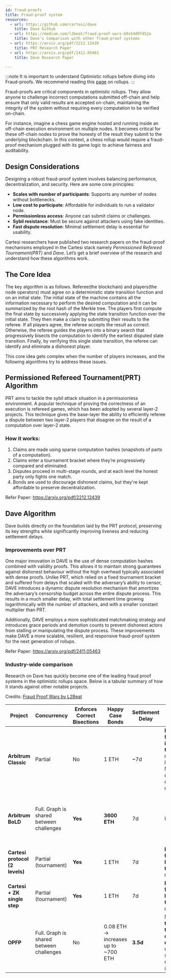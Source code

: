 ```yaml
---
id: fraud-proofs
title: Fraud-proof system
resources:
  - url: https://github.com/cartesi/dave
    title: Dave Github
  - url: https://medium.com/l2beat/fraud-proof-wars-b0cb4d0f452a
    title: Dave's Comparison with other fraud-proof systems
  - url: https://arxiv.org/pdf/2212.12439
    title: PRT Research Paper
  - url: https://arxiv.org/pdf/2411.05463
    title: Dave Research Paper

---
```


:::note 
It is important to understand Optimistic rollups before diving into Fraud-proofs. We recommend reading this [page](../optimistic-rollups) on rollups. 
:::

Fraud-proofs are critical components in optimistic rollups. They allow anyone to challenge incorrect computations submitted off-chain and help ensure that only valid results are accepted on-chain, maintaining the integrity of the system without requiring every computation to be verified on-chain.

For instance, imagine a chess game engine hosted and running inside an off-chain execution environment on multiple nodes. It becomes critical for these off-chain nodes to prove the honesty of the result they submit to the underlying blockchain. In this context, a chess rollup would require a fraud-proof mechanism plugged with its game logic to achieve fairness and auditability. 

## Design Considerations
Designing a robust fraud-proof system involves balancing performance, decentralization, and security. Here are some core principles:
- **Scales with number of participants**: Supports any number of nodes without bottlenecks.
- **Low cost to participate**: Affordable for individuals to run a validator node.
- **Permissionless access**: Anyone can submit claims or challenges.
- **Sybil resistance**: Must be secure against attackers using fake identities.
- **Fast dispute resolution**: Minimal settlement delay is essential for usability.

Cartesi researchers have published two research papers on the fraud-proof mechanisms employed in the Cartesi stack namely *Permissioned Refereed Tournament(PRT)* and *Dave*. Let’s get a brief overview of the research and understand how these algorithms work.

## The Core Idea
The key algorithm is as follows. Referee(the blockchain) and players(the node operators) must agree on a deterministic state transition function and on an initial state. The initial state
of the machine contains all the information necessary to perform the desired computation and it can be summarized by the root hash of the Merkle tree. The players first compute the final state by successively applying the state transition function over the initial state. They then make a claim by submitting their results to the referee. If all players agree, the referee accepts the result as correct. Otherwise, the referee guides the players into a binary search that progressively bisects the computation to identify the earliest disputed state transition. Finally, by verifying this single state transition, the referee can identify and eliminate a dishonest player.

This core idea gets complex when the number of players increases, and the following algorithms try to address these issues.

## Permissioned Refereed Tournament(PRT) Algorithm
PRT aims to tackle the sybil attack situation in a permissionless environment. A popular technique of proving the correctness of an execution is refereed games, which has been adopted by several layer-2 projects. This technique gives the base-layer the ability to efficiently referee a dispute between two layer-2 players that disagree on the result of a computation over layer-2 state.
### How it works:
1. Claims are made using sparse computation hashes (snapshots of parts of a computation).
2. Claims enter a tournament bracket where they’re progressively compared and eliminated.
3. Disputes proceed in multi-stage rounds, and at each level the honest party only fights one match.
4. Bonds are used to discourage dishonest claims, but they're kept affordable to preserve decentralization.

Refer Paper: https://arxiv.org/pdf/2212.12439 

## Dave Algorithm
Dave builds directly on the foundation laid by the PRT protocol, preserving its key strengths while significantly improving liveness and reducing settlement delays. 

### Improvements over PRT
One major innovation in DAVE is the use of dense computation hashes combined with validity proofs. This allows it to maintain strong guarantees against dishonest behaviour without the high overhead typically associated with dense proofs. 
Unlike PRT, which relied on a fixed tournament bracket and suffered from delays that scaled with the adversary’s ability to censor, DAVE introduces a dynamic dispute resolution mechanism that amortizes the adversary’s censorship budget across the entire dispute process. This results in a much smaller delay, with total settlement time growing logarithmically with the number of attackers, and with a smaller constant multiplier than PRT. 

Additionally, DAVE employs a more sophisticated matchmaking strategy and introduces grace periods and demotion counts to prevent dishonest actors from stalling or manipulating the dispute process. These improvements make DAVE a more scalable, resilient, and responsive fraud-proof system for the next generation of rollups.

Refer Paper: https://arxiv.org/pdf/2411.05463

### Industry-wide comparison
Research on Dave has quickly become one of the leading fraud proof systems in the optimistic rollups space. Below is a tabular summary of how it stands against other notable projects.

Credits: [Fraud Proof Wars by L2Beat](https://medium.com/l2beat/fraud-proof-wars-b0cb4d0f452a)

| Project                         | Concurrency                                | Enforces Correct Bisections | Happy Case Bonds                        | Settlement Delay | Delay Attack                                                                                   | Resource Exhaustion Attack                                                   |
|---------------------------------|--------------------------------------------|------------------------------|-----------------------------------------|------------------|------------------------------------------------------------------------------------------------|------------------------------------------------------------------------------|
| **Arbitrum Classic**           | Partial                                     | No                           | 1 ETH                                   | ~7d              | **Possible for indefinite time**, requires little funds. May need one-off ordering control.    | Not possible                                                                  |
| **Arbitrum BoLD**              | Full. Graph is shared between challenges    | **Yes**                      | **3600 ETH**                             | 7d               | Up to 14d                                                                                      | **Possible**, requires ~7× defender’s funds (can increase to 10× or more)    |
| **Cartesi protocol (2 levels)**| Partial (tournament)                        | **Yes**                      | 1 ETH                                   | 7d               | **Possible for a limited time** (few months)                                                   | In practice not possible (very costly)                                       |
| **Cartesi + ZK single step**   | Partial (tournament)                        | **Yes**                      | 1 ETH                                   | 7d               | **Possible for a limited time** (few months)                                                   | Not possible                                                                  |
| **OPFP**                       | Full. Graph is shared between challenges    | No                           | 0.08 ETH → increases up to ~700 ETH     | **3.5d**         | Might be **too short to coordinate defense** under strong censorship attack                    | **Possible**, requires same or slightly fewer funds than defender            |


